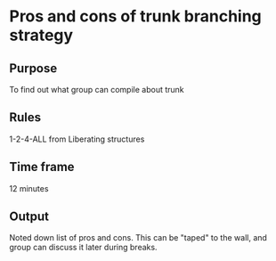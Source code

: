 # Pros and cons of trunk branching strategy

## Purpose

To find out what group can compile about trunk

## Rules

1-2-4-ALL from Liberating structures

## Time frame

12 minutes

## Output

Noted down list of pros and cons. This can be "taped" to the wall, and group can discuss it later during breaks.
